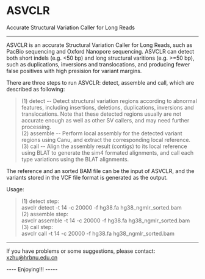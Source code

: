 # ASVCLR
Accurate Structural Variation Caller for Long Reads

------------------------------------------------------------------------------
ASVCLR is an accurate Structural Variation Caller for Long Reads, such as PacBio sequencing and Oxford Nanopore sequencing. ASVCLR can detect both short indels (e.g. <50 bp) and long structural varitions (e.g. >=50 bp), such as duplications, inversions and translocations, and producing fewer false positives with high presision for variant margins.  

There are three steps to run ASVCLR: detect, assemble and call, which are described as following:  
>    (1) detect -- Detect structural variation regions according to abnormal features, including insertions, deletions, duplications, inversions and translocations. Note that these detected regions usually are not accurate enough as well as other SV callers, and may need further processing.  
>    (2) assemble -- Perform local assembly for the detected variant regions using Canu, and extract the corresponding local reference.  
>    (3) call -- Align the assembly result (contigs) to its local reference using BLAT to generate the sim4 formated alignments, and call each type variations using the BLAT alignments.  


The reference and an sorted BAM file can be the input of ASVCLR, and the variants stored in the VCF file format is generated as the output.  

Usage: 
>    (1) detect step:  
>        asvclr detect -t 14 -c 20000 -f hg38.fa hg38_ngmlr_sorted.bam  
>    (2) assemble step:  
>        asvclr assemble -t 14 -c 20000 -f hg38.fa hg38_ngmlr_sorted.bam  
>    (3) call step:  
>        asvclr call -t 14 -c 20000 -f hg38.fa hg38_ngmlr_sorted.bam  

------------------------------------------------------------------------------
If you have problems or some suggestions, please contact: xzhu@hrbnu.edu.cn  

---- Enjoying!!! -----

